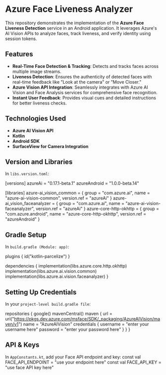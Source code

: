 # Azure Face Liveness Analyzer

This repository demonstrates the implementation of the **Azure Face Liveness Detection** service in an Android application. It leverages Azure's AI Vision APIs to analyze faces, track liveness, and verify identity using session tokens.

## Features

- **Real-Time Face Detection & Tracking**: Detects and tracks faces across multiple image streams.
- **Liveness Detection**: Ensures the authenticity of detected faces with real-time feedback like "Look at the camera" or "Move Closer."
- **Azure Vision API Integration**: Seamlessly integrates with Azure AI Vision and Face Analysis services for comprehensive face recognition.
- **Instant User Feedback**: Provides visual cues and detailed instructions for better liveness checks.

## Technologies Used

- **Azure AI Vision API**
- **Kotlin**
- **Android SDK**
- **SurfaceView for Camera Integration**

## Version and Libraries

In `libs.version.toml`:

[versions]
azureAi = "0.17.1-beta.1"
azureAndroid = "1.0.0-beta.14"

[libraries]
azure-ai_vision_common = { group = "com.azure.ai", name = "azure-ai-vision-common", version.ref = "azureAi" }
azure-ai_vision_faceanalyzer = { group = "com.azure.ai", name = "azure-ai-vision-faceanalyzer", version.ref = "azureAi" }
azure-core-http-okhttp = { group = "com.azure.android", name = "azure-core-http-okhttp", version.ref = "azureAndroid" }

## Gradle Setup

In `build.gradle (Module: app)`:

plugins {
    id("kotlin-parcelize")
}

dependencies {
    implementation(libs.azure.core.http.okhttp)
    implementation(libs.azure.ai.vision.common)
    implementation(libs.azure.ai.vision.faceanalyzer)
}

## Setting Up Credentials

In your `project-level build.gradle file`:

repositories {
    google()
    mavenCentral()
    maven {
        url = uri("https://pkgs.dev.azure.com/msface/SDK/_packaging/AzureAIVision/maven/v1")
        name = "AzureAIVision"
        credentials {
            username = "enter your username here"
            password = "enter your password here"
        }
    }
}

## API & Keys

In `AppConstants.kt`, add your Face API endpoint and key:
const val FACE_API_ENDPOINT = "use your endpoint here"
const val FACE_API_KEY = "use face API key here"

